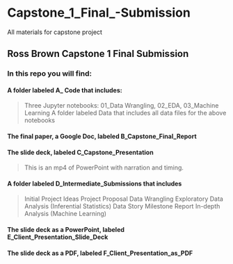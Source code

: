 # Capstone_1_Final_-Submission
All materials for capstone project
## Ross Brown Capstone 1 Final Submission
### In this repo you will find:
#### A folder labeled A_ Code that includes:
> Three Jupyter notebooks: 01_Data Wrangling, 02_EDA, 03_Machine Learning
> A folder labeled Data that includes all data files for the above notebooks

#### The final paper, a Google Doc, labeled B_Capstone_Final_Report 

#### The slide deck, labeled C_Capstone_Presentation
> This is an mp4 of PowerPoint with narration and timing.

#### A folder labeled D_Intermediate_Submissions that includes
> Initial Project Ideas
> Project Proposal
> Data Wrangling
> Exploratory Data Analysis (Inferential Statistics)
> Data Story
> Milestone Report 
> In-depth Analysis (Machine Learning)

#### The slide deck as a PowerPoint, labeled E_Client_Presentation_Slide_Deck 

#### The slide deck as a PDF, labeled F_Client_Presentation_as_PDF
> 
